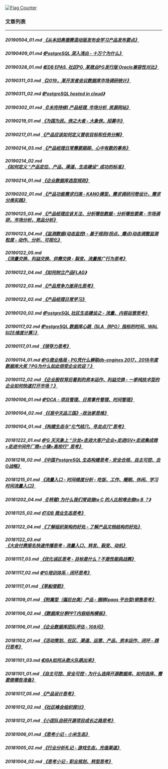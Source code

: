<a rel="nofollow" href="http://info.flagcounter.com/h9V1"  ><img src="http://s03.flagcounter.com/count/h9V1/bg_FFFFFF/txt_000000/border_CCCCCC/columns_2/maxflags_12/viewers_0/labels_0/pageviews_0/flags_0/"  alt="Flag Counter"  border="0"  ></a>  
  
### 文章列表  
----  
##### 20190504_01.md   [《从本田奥德赛混动版发布会学习产品发布要点》](20190504_01.md)  
##### 20190409_01.md   [《PostgreSQL 深入浅出 - 十万个为什么》](20190409_01.md)  
##### 20190328_01.md   [《EDB EPAS, 社区PG, 某商业PG发行版 Oracle兼容性对比》](20190328_01.md)  
##### 20190311_03.md   [《2019，某开发者会议数据库市场调研统计》](20190311_03.md)  
##### 20190311_02.md   [《PostgreSQL hosted in cloud》](20190311_02.md)  
##### 20190302_01.md   [《[未完待续] 产品经理, 市场分析, 资源网站》](20190302_01.md)  
##### 20190219_01.md   [《为国为民，侠之大者 - 大象侠，招募中》](20190219_01.md)  
##### 20190217_01.md   [《产品应该如何定义营收目标和任务分解》](20190217_01.md)  
##### 20190214_03.md   [《产品经理日常需要跟踪、心中有数的事务》](20190214_03.md)  
##### 20190214_02.md   [《如何定义 “产品定位、产品、渠道、生态建设” 成功的标准》](20190214_02.md)  
##### 20190214_01.md   [《企业数据库选型规则》](20190214_01.md)  
##### 20190202_01.md   [《产品功能需求归类 - KANO模型，需求调研问卷设计，需求分类实践》](20190202_01.md)  
##### 20190125_03.md   [《产品经理应该关注、分析哪些数据 - 分析哪些要素 - 市场调研，市场分析，竞品分析》](20190125_03.md)  
##### 20190123_04.md   [《监测数据(动态监控) - 基于规则(拐点、爆点)动态调整监测粒度 - 动作、分析、可视化》](20190123_04.md)  
##### 20190122_05.md   [《流量交换、利益交换、供需交换 - 裂变、流量推广行为思考》](20190122_05.md)  
##### 20190122_04.md   [《如何树立产品FLAG》](20190122_04.md)  
##### 20190122_03.md   [《产品竞争力差异化思考》](20190122_03.md)  
##### 20190122_02.md   [《产品经理日常学习》](20190122_02.md)  
##### 20190120_02.md   [《PostgreSQL 社区生态建设之 - 流量、内容运营思考》](20190120_02.md)  
##### 20190117_02.md   [《PostgreSQL 数据库心跳（SLA（RPO）指标的时间、WAL SIZE维度计算）》](20190117_02.md)  
##### 20190117_01.md   [《领导力思考》](20190117_01.md)  
##### 20190114_01.md   [《PG商业格局 - PG凭什么蝉联db-engines 2017、2018年度数据库大奖？PG为什么如此倍受企业欢迎？》](20190114_01.md)  
##### 20190112_02.md   [《企业股权背后看到的资本运作、利益交换 - 一家纯技术型的企业如何快速打开市场？》](20190112_02.md)  
##### 20190106_01.md   [《PDCA - 项目管理、日常事件管理、时间管理》](20190106_01.md)  
##### 20190104_02.md   [《《易中天品三国》-政治家思维》](20190104_02.md)  
##### 20190104_01.md   [《构建生态与“化气结穴、寻龙点穴”思考》](20190104_01.md)  
##### 20181222_01.md   [《PG 天天象上 “沙龙+走进大客户企业+走进ISV+走进集成商+走进中间件厂商+小镇+高校行” 思考》](20181222_01.md)  
##### 20181218_02.md   [《中国 PostgreSQL 生态构建思考 - 安全合规、自主可控、去O战略》](20181218_02.md)  
##### 20181215_01.md   [《流量入口 - 时间维度分析 - 吃饭、工作、睡眠、休闲、学习 时间流量入口》](20181215_01.md)  
##### 20181202_04.md   [《[转载] 为什么我们常说做to C 的人比较难去做to B ？》](20181202_04.md)  
##### 20181125_02.md   [《TiDB 商业生态思考》](20181125_02.md)  
##### 20181122_04.md   [《了解组织架构的好处 - 了解产品文档结构的好处》](20181122_04.md)  
##### 20181122_03.md   [《大会付费报名快速传播思考 - 流量入口、转发、裂变、动机》](20181122_03.md)  
##### 20181117_03.md   [《优化误区思考 - 目标是什么？不是性能挑战赛》](20181117_03.md)  
##### 20181117_02.md   [《PG培训体系 - 闭环思考》](20181117_02.md)  
##### 20181117_01.md   [《草船借箭》](20181117_01.md)  
##### 20181109_01.md   [《附属型（偏后台类）产品 - 捆绑(paas 平台型)销售思考》](20181109_01.md)  
##### 20181106_02.md   [《数据库分享PPT内容结构模板》](20181106_02.md)  
##### 20181106_01.md   [《企业数据库团队评估 - 108问》](20181106_01.md)  
##### 20181102_01.md   [《活动策划、社区、渠道、运营、产品、资本运作、闭环 - 践行思考》](20181102_01.md)  
##### 20181101_03.md   [《DBA如何从救火队跳出来》](20181101_03.md)  
##### 20181101_01.md   [《自主可控、安全可控 - 为什么选择开源数据库、如何选择、需要做哪些准备》](20181101_01.md)  
##### 20181017_05.md   [《产品设计思考》](20181017_05.md)  
##### 20181012_02.md   [《社区峰会组织探讨》](20181012_02.md)  
##### 20181012_01.md   [《小团队自研开源项目成长之路思考》](20181012_01.md)  
##### 20181006_01.md   [《思考小记 - 小米生态》](20181006_01.md)  
##### 20181005_02.md   [《行业分析札记 - 游戏生态，充值渠道》](20181005_02.md)  
##### 20181004_02.md   [《思考小记 - 职业规划、转型思考》](20181004_02.md)  
